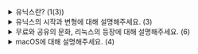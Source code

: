 <details>
  <summary>유닉스란? (1(3))</summary>
  <br />
  
  - 유닉스(Unix)는 1970년대 초반에 개발된 운영체제입니다.
    - 소프트웨어를 개발하고 실행할 수 있는 편리한 플랫폼
    - 쉽게 수정해서 다른 컴퓨터에 적용 가능
    - 유닉스 운영 체제: macOS, Linux, Ubuntu, ...
</details>

<details>
  <summary>유닉스의 시작과 변형에 대해 설명해주세요. (3)</summary>
  <br />
  
  - 유닉스는 1970년 초반, 미국 벨 연구소 직원 켄 톰슨과 데니스 리치의 주도로 개발자들이 소프트웨어를 개발하고 실행할 수 있는 편리한 플랫폼을 제공하기 위해 개발되었습니다.
  - C로 대부분 작성되었기 때문에 수정해서 다른 컴퓨터에 적용하기 편리했습니다.
  - 다양한 버전의 유닉스가 만들어져 변형에 제한을 두기 위해 POSIX라는 유닉스의 표준이 만들어졌습니다.
</details>

<details>
  <summary>무료와 공유의 문화, 리눅스의 등장에 대해 설명해주세요. (6)</summary>
  <br />
  
  - 유닉스를 사용하거나 변형할 때, AT&T에 라이센스 비용을 지불해야 했습니다.
  - 그래서 Free Software Foundation에서 유닉스의 코드를 하나도 사용하지 않고 유닉스와 유사한 운영 체제 GNU를 직접 만들어 무료로 배포했습니다.
  - GNU: "GNU's Not Unix!"
  - 핀란드에서 헬싱키 대학교를 다니던 리누스 토발즈라는 학생이 Linux라는 커널을 완성했습니다.
  - GNU 프로젝트에서 Linux를 가져다 쓰기로 했고, GNU/Linux가 완성되었습니다.
  - 그 후 Ubuntu, Red hat, CentOS, Debian 등 GNU/Linux를 변형한 리눅스 배포판들이 많이 만들어졌습니다.
</details>

<details>
  <summary>macOS에 대해 설명해주세요. (4)</summary>
  <br />
  
  - 유닉스는 1970년 초반, 미국 벨 연구소 직원 켄 톰슨과 데니스 리치의 주도로 개발자들이 소프트웨어를 개발하고 실행할 수 있는 편리한 플랫폼을 제공하기 위해 개발되었습니다.
  - C로 대부분 작성되었기 때문에 수정해서 다른 컴퓨터에 적용하기 편리했습니다.
  - 다양한 버전의 유닉스가 만들어져 변형에 제한을 두기 위해 POSIX라는 유닉스의 표준이 만들어졌습니다.
</details>
